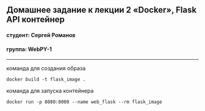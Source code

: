 ## Домашнее задание к лекции 2 «Docker», Flask API контейнер
#### студент: Сергей Романов

#### группа: WebPY-1
____
команда для создания образа
```
docker build -t flask_image .
```

команда для запуска контейнера
```
docker run -p 8080:8080 --name web_flask --rm flask_image
```
